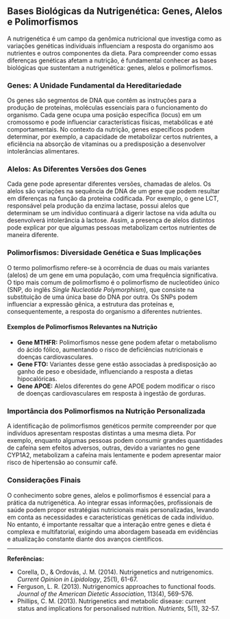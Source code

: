 
## Bases Biológicas da Nutrigenética: Genes, Alelos e Polimorfismos

A nutrigenética é um campo da genômica nutricional que investiga como as variações genéticas individuais influenciam a resposta do organismo aos nutrientes e outros componentes da dieta. Para compreender como essas diferenças genéticas afetam a nutrição, é fundamental conhecer as bases biológicas que sustentam a nutrigenética: genes, alelos e polimorfismos.

### Genes: A Unidade Fundamental da Hereditariedade

Os genes são segmentos de DNA que contêm as instruções para a produção de proteínas, moléculas essenciais para o funcionamento do organismo. Cada gene ocupa uma posição específica (locus) em um cromossomo e pode influenciar características físicas, metabólicas e até comportamentais. No contexto da nutrição, genes específicos podem determinar, por exemplo, a capacidade de metabolizar certos nutrientes, a eficiência na absorção de vitaminas ou a predisposição a desenvolver intolerâncias alimentares.

### Alelos: As Diferentes Versões dos Genes

Cada gene pode apresentar diferentes versões, chamadas de alelos. Os alelos são variações na sequência de DNA de um gene que podem resultar em diferenças na função da proteína codificada. Por exemplo, o gene LCT, responsável pela produção da enzima lactase, possui alelos que determinam se um indivíduo continuará a digerir lactose na vida adulta ou desenvolverá intolerância à lactose. Assim, a presença de alelos distintos pode explicar por que algumas pessoas metabolizam certos nutrientes de maneira diferente.

### Polimorfismos: Diversidade Genética e Suas Implicações

O termo polimorfismo refere-se à ocorrência de duas ou mais variantes (alelos) de um gene em uma população, com uma frequência significativa. O tipo mais comum de polimorfismo é o polimorfismo de nucleotídeo único (SNP, do inglês *Single Nucleotide Polymorphism*), que consiste na substituição de uma única base do DNA por outra. Os SNPs podem influenciar a expressão gênica, a estrutura das proteínas e, consequentemente, a resposta do organismo a diferentes nutrientes.

#### Exemplos de Polimorfismos Relevantes na Nutrição

- **Gene MTHFR:** Polimorfismos nesse gene podem afetar o metabolismo do ácido fólico, aumentando o risco de deficiências nutricionais e doenças cardiovasculares.
- **Gene FTO:** Variantes desse gene estão associadas à predisposição ao ganho de peso e obesidade, influenciando a resposta a dietas hipocalóricas.
- **Gene APOE:** Alelos diferentes do gene APOE podem modificar o risco de doenças cardiovasculares em resposta à ingestão de gorduras.

### Importância dos Polimorfismos na Nutrição Personalizada

A identificação de polimorfismos genéticos permite compreender por que indivíduos apresentam respostas distintas a uma mesma dieta. Por exemplo, enquanto algumas pessoas podem consumir grandes quantidades de cafeína sem efeitos adversos, outras, devido a variantes no gene CYP1A2, metabolizam a cafeína mais lentamente e podem apresentar maior risco de hipertensão ao consumir café.

### Considerações Finais

O conhecimento sobre genes, alelos e polimorfismos é essencial para a prática da nutrigenética. Ao integrar essas informações, profissionais de saúde podem propor estratégias nutricionais mais personalizadas, levando em conta as necessidades e características genéticas de cada indivíduo. No entanto, é importante ressaltar que a interação entre genes e dieta é complexa e multifatorial, exigindo uma abordagem baseada em evidências e atualização constante diante dos avanços científicos.

---
**Referências:**
- Corella, D., & Ordovás, J. M. (2014). Nutrigenetics and nutrigenomics. *Current Opinion in Lipidology*, 25(1), 61-67.
- Ferguson, L. R. (2013). Nutrigenomics approaches to functional foods. *Journal of the American Dietetic Association*, 113(4), 569-576.
- Phillips, C. M. (2013). Nutrigenetics and metabolic disease: current status and implications for personalised nutrition. *Nutrients*, 5(1), 32-57.
```
